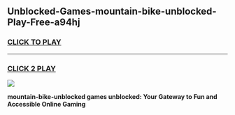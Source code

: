 
## Unblocked-Games-mountain-bike-unblocked-Play-Free-a94hj
<h3>
<a href="https://premium76.site?title=mountain-bike-unblocked&ref=10A">CLICK TO PLAY</a></h3>
<hr>

<h3>
<a href="https://premium76.site?title=mountain-bike-unblocked&ref=10A">CLICK 2 PLAY</a>
  
</h3>

<a href="https://premium76.site?title=mountain-bike-unblocked&ref=10A"><img src="https://clearcache.store/games.png"></a>


**mountain-bike-unblocked games unblocked: Your Gateway to Fun and Accessible Online Gaming**
